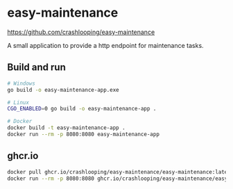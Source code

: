 # easy-maintenance

https://github.com/crashlooping/easy-maintenance

A small application to provide a http endpoint for maintenance tasks.

## Build and run

```bash
# Windows
go build -o easy-maintenance-app.exe

# Linux
CGO_ENABLED=0 go build -o easy-maintenance-app .

# Docker
docker build -t easy-maintenance-app .
docker run --rm -p 8080:8080 easy-maintenance-app
```

## ghcr.io

```bash
docker pull ghcr.io/crashlooping/easy-maintenance/easy-maintenance:latest
docker run --rm -p 8080:8080 ghcr.io/crashlooping/easy-maintenance/easy-maintenance:latest
```
